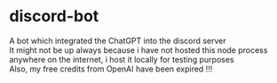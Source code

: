 # discord-bot
A bot which integrated the ChatGPT into the discord server <br>
It might not be up always because i have not hosted this node process anywhere on the internet, i host it locally for testing purposes <br>
Also, my free credits from OpenAI have been expired !!!
